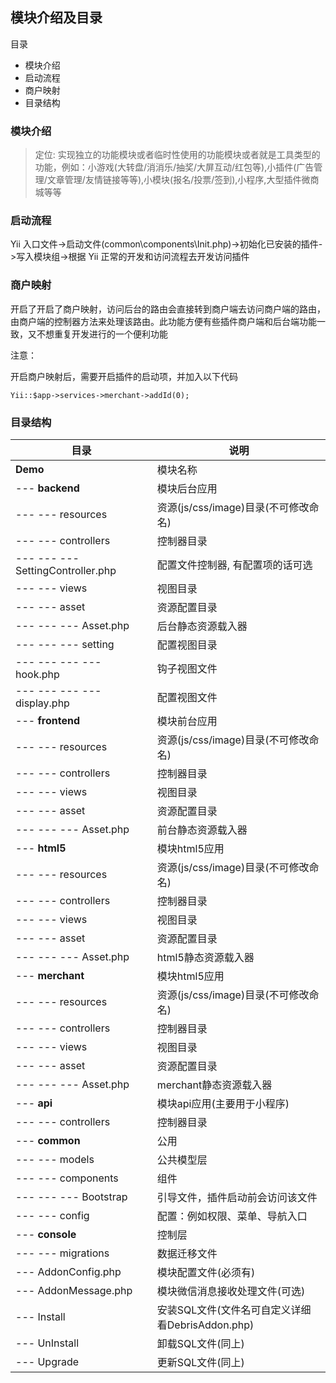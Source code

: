 ## 模块介绍及目录

目录

- 模块介绍
- 启动流程
- 商户映射
- 目录结构

### 模块介绍

> 定位: 实现独立的功能模块或者临时性使用的功能模块或者就是工具类型的功能，例如：小游戏(大转盘/消消乐/抽奖/大屏互动/红包等),小插件(广告管理/文章管理/友情链接等等),小模块(报名/投票/签到),小程序,大型插件微商城等等  

### 启动流程

Yii 入口文件->启动文件(common\components\Init.php)->初始化已安装的插件->写入模块组->根据 Yii 正常的开发和访问流程去开发访问插件

### 商户映射

开启了开启了商户映射，访问后台的路由会直接转到商户端去访问商户端的路由，由商户端的控制器方法来处理该路由。此功能方便有些插件商户端和后台端功能一致，又不想重复开发进行的一个便利功能

注意：

开启商户映射后，需要开启插件的启动项，并加入以下代码

```
Yii::$app->services->merchant->addId(0);
```

### 目录结构

目录 | 说明
---|---
**Demo** | 模块名称
--- **backend** | 模块后台应用
--- --- resources | 资源(js/css/image)目录(不可修改命名)
--- --- controllers | 控制器目录
--- --- --- SettingController.php | 配置文件控制器, 有配置项的话可选
--- --- views | 视图目录
--- --- asset | 资源配置目录
--- --- ---  Asset.php | 后台静态资源载入器
--- --- --- setting | 配置视图目录
--- --- --- --- hook.php | 钩子视图文件
--- --- --- --- display.php | 配置视图文件
--- **frontend** | 模块前台应用
--- --- resources | 资源(js/css/image)目录(不可修改命名)
--- --- controllers | 控制器目录
--- --- views | 视图目录
--- --- asset | 资源配置目录
--- --- ---  Asset.php | 前台静态资源载入器
--- **html5** | 模块html5应用
--- --- resources | 资源(js/css/image)目录(不可修改命名)
--- --- controllers | 控制器目录
--- --- views | 视图目录
--- --- asset | 资源配置目录
--- --- ---  Asset.php | html5静态资源载入器
--- **merchant** | 模块html5应用
--- --- resources | 资源(js/css/image)目录(不可修改命名)
--- --- controllers | 控制器目录
--- --- views | 视图目录
--- --- asset | 资源配置目录
--- --- ---  Asset.php | merchant静态资源载入器
--- **api** | 模块api应用(主要用于小程序)
--- --- controllers | 控制器目录
--- **common** | 公用
--- --- models | 公共模型层
--- --- components | 组件
--- --- --- Bootstrap | 引导文件，插件启动前会访问该文件
--- --- config | 配置：例如权限、菜单、导航入口
--- **console** | 控制层
--- --- migrations | 数据迁移文件
--- AddonConfig.php | 模块配置文件(必须有)
--- AddonMessage.php | 模块微信消息接收处理文件(可选)
--- Install | 安装SQL文件(文件名可自定义详细看DebrisAddon.php)
--- UnInstall | 卸载SQL文件(同上)
--- Upgrade | 更新SQL文件(同上)